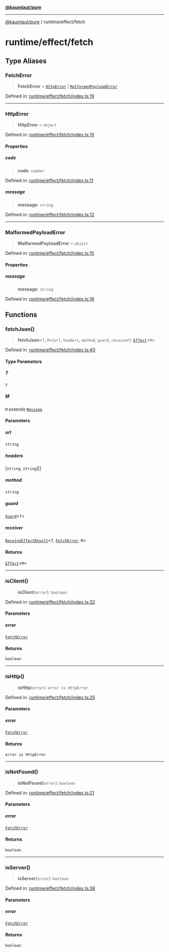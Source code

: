[**@kaumlaut/pure**](../../README.md)

***

[@kaumlaut/pure](../../README.md) / runtime/effect/fetch

# runtime/effect/fetch

## Type Aliases

### FetchError

> **FetchError** = [`HttpError`](#httperror) \| [`MalformedPayloadError`](#malformedpayloaderror)

Defined in: [runtime/effect/fetch/index.ts:19](https://github.com/maxkaemmerer/pure/blob/ca7bfe23ff25588c07f62c0e812dd8f58d29f518/src/runtime/effect/fetch/index.ts#L19)

***

### HttpError

> **HttpError** = `object`

Defined in: [runtime/effect/fetch/index.ts:10](https://github.com/maxkaemmerer/pure/blob/ca7bfe23ff25588c07f62c0e812dd8f58d29f518/src/runtime/effect/fetch/index.ts#L10)

#### Properties

##### code

> **code**: `number`

Defined in: [runtime/effect/fetch/index.ts:11](https://github.com/maxkaemmerer/pure/blob/ca7bfe23ff25588c07f62c0e812dd8f58d29f518/src/runtime/effect/fetch/index.ts#L11)

##### message

> **message**: `string`

Defined in: [runtime/effect/fetch/index.ts:12](https://github.com/maxkaemmerer/pure/blob/ca7bfe23ff25588c07f62c0e812dd8f58d29f518/src/runtime/effect/fetch/index.ts#L12)

***

### MalformedPayloadError

> **MalformedPayloadError** = `object`

Defined in: [runtime/effect/fetch/index.ts:15](https://github.com/maxkaemmerer/pure/blob/ca7bfe23ff25588c07f62c0e812dd8f58d29f518/src/runtime/effect/fetch/index.ts#L15)

#### Properties

##### message

> **message**: `string`

Defined in: [runtime/effect/fetch/index.ts:16](https://github.com/maxkaemmerer/pure/blob/ca7bfe23ff25588c07f62c0e812dd8f58d29f518/src/runtime/effect/fetch/index.ts#L16)

## Functions

### fetchJson()

> **fetchJson**\<`T`, `M`\>(`url`, `headers`, `method`, `guard`, `receiver`): [`Effect`](../effect.md#effect)\<`M`\>

Defined in: [runtime/effect/fetch/index.ts:40](https://github.com/maxkaemmerer/pure/blob/ca7bfe23ff25588c07f62c0e812dd8f58d29f518/src/runtime/effect/fetch/index.ts#L40)

#### Type Parameters

##### T

`T`

##### M

`M` *extends* [`Message`](../../runtime.md#message)

#### Parameters

##### url

`string`

##### headers

\[`string`, `string`\][]

##### method

`string`

##### guard

[`Guard`](../../guard.md#guard)\<`T`\>

##### receiver

[`ReceiveEffectResult`](../effect.md#receiveeffectresult)\<`T`, [`FetchError`](#fetcherror), `M`\>

#### Returns

[`Effect`](../effect.md#effect)\<`M`\>

***

### isClient()

> **isClient**(`error`): `boolean`

Defined in: [runtime/effect/fetch/index.ts:32](https://github.com/maxkaemmerer/pure/blob/ca7bfe23ff25588c07f62c0e812dd8f58d29f518/src/runtime/effect/fetch/index.ts#L32)

#### Parameters

##### error

[`FetchError`](#fetcherror)

#### Returns

`boolean`

***

### isHttp()

> **isHttp**(`error`): `error is HttpError`

Defined in: [runtime/effect/fetch/index.ts:25](https://github.com/maxkaemmerer/pure/blob/ca7bfe23ff25588c07f62c0e812dd8f58d29f518/src/runtime/effect/fetch/index.ts#L25)

#### Parameters

##### error

[`FetchError`](#fetcherror)

#### Returns

`error is HttpError`

***

### isNotFound()

> **isNotFound**(`error`): `boolean`

Defined in: [runtime/effect/fetch/index.ts:21](https://github.com/maxkaemmerer/pure/blob/ca7bfe23ff25588c07f62c0e812dd8f58d29f518/src/runtime/effect/fetch/index.ts#L21)

#### Parameters

##### error

[`FetchError`](#fetcherror)

#### Returns

`boolean`

***

### isServer()

> **isServer**(`error`): `boolean`

Defined in: [runtime/effect/fetch/index.ts:36](https://github.com/maxkaemmerer/pure/blob/ca7bfe23ff25588c07f62c0e812dd8f58d29f518/src/runtime/effect/fetch/index.ts#L36)

#### Parameters

##### error

[`FetchError`](#fetcherror)

#### Returns

`boolean`
